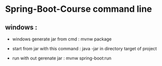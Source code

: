# Spring-Boot-Course command line

## windows :

 - windows generate jar from cmd : mvnw package

 - start from jar with this command : java -jar 
    in directory target of project

 - run with out gerenate jar : mvnw spring-boot:run